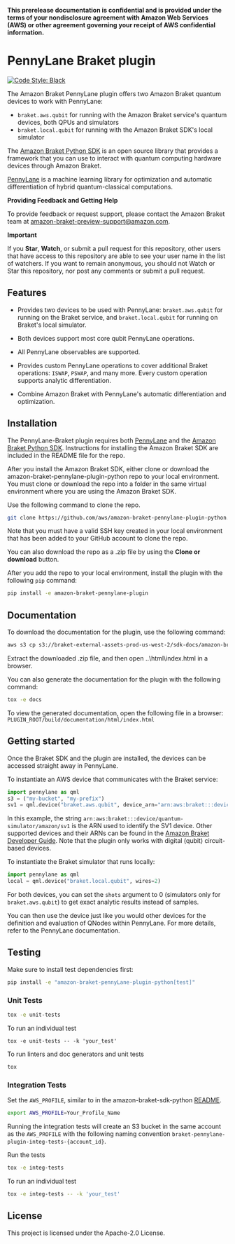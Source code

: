 **This prerelease documentation is confidential and is provided under the terms of your nondisclosure agreement with Amazon Web Services (AWS) or other agreement governing your receipt of AWS confidential information.**

# PennyLane Braket plugin

[![Code Style: Black](https://img.shields.io/badge/code_style-black-000000.svg)](https://github.com/psf/black)

The Amazon Braket PennyLane plugin offers two Amazon Braket quantum devices to work with PennyLane:

* `braket.aws.qubit` for running with the Amazon Braket service's quantum devices, both QPUs and simulators
* `braket.local.qubit` for running with the Amazon Braket SDK's local simulator

The [Amazon Braket Python SDK](https://github.com/aws/amazon-braket-sdk-python) is an open source
library that provides a framework that you can use to interact with quantum computing hardware
devices through Amazon Braket.

[PennyLane](https://pennylane.readthedocs.io) is a machine learning library for optimization and automatic differentiation of hybrid quantum-classical computations.

**Providing Feedback and Getting Help**

To provide feedback or request support, please contact the Amazon Braket team at [amazon-braket-preview-support@amazon.com](mailto:amazon-braket-preview-support@amazon.com?subject=Add%20a%20brief%20description%20of%20the%20issue).

**Important**

If you **Star**, **Watch**, or submit a pull request for this repository, other users that have access to this repository are able to see your user name in the list of watchers. If you want to remain anonymous, you should not Watch or Star this repository, nor post any comments or submit a pull request.


## Features

* Provides two devices to be used with PennyLane: `braket.aws.qubit` for running on the Braket service, and `braket.local.qubit` for running on Braket's local simulator.

* Both devices support most core qubit PennyLane operations.

* All PennyLane observables are supported.

* Provides custom PennyLane operations to cover additional Braket operations: `ISWAP`, `PSWAP`, and many more. Every custom operation supports analytic
  differentiation.

* Combine Amazon Braket with PennyLane's automatic differentiation and optimization.


## Installation

The PennyLane-Braket plugin requires both [PennyLane](https://pennylane.readthedocs.io) and the [Amazon Braket Python SDK](https://github.com/aws/amazon-braket-sdk-python/). Instructions for installing the Amazon Braket SDK are included in the README file for the repo.

After you install the Amazon Braket SDK, either clone or download the amazon-braket-pennylane-plugin-python repo to your local environment. You must clone or download the repo into a folder in the same virtual environment where you are using the Amazon Braket SDK.

Use the following command to clone the repo.

```bash
git clone https://github.com/aws/amazon-braket-pennylane-plugin-python.git
```

Note that you must have a valid SSH key created in your local environment that has been added to your GitHub account to clone the repo.

You can also download the repo as a .zip file by using the **Clone or download** button. 

After you add the repo to your local environment, install the plugin with the following `pip` command:

```bash
pip install -e amazon-braket-pennylane-plugin
```


## Documentation

To download the documentation for the plugin, use the following command:
```bash
aws s3 cp s3://braket-external-assets-prod-us-west-2/sdk-docs/amazon-braket-pennylane-plugin-python-docs.zip amazon-braket-pennylane-plugin-python-docs.zip
``` 

Extract the downloaded .zip file, and then open ..\html\index.html in a browser.

You can also generate the documentation for the plugin with the following command:

```bash
tox -e docs
```

To view the generated documentation, open the following file in a browser: `PLUGIN_ROOT/build/documentation/html/index.html`


## Getting started

Once the Braket SDK and the plugin are installed, the devices can be accessed straight away in PennyLane.

To instantiate an AWS device that communicates with the Braket service:

```python
import pennylane as qml
s3 = ("my-bucket", "my-prefix")
sv1 = qml.device("braket.aws.qubit", device_arn="arn:aws:braket:::device/quantum-simulator/amazon/sv1", s3_destination_folder=s3, wires=2)
```

In this example, the string `arn:aws:braket:::device/quantum-simulator/amazon/sv1` is the ARN used to identify the SV1 device. Other supported devices and their ARNs can be found in the [Amazon Braket Developer Guide](https://docs.aws.amazon.com/braket/latest/developerguide/braket-devices.html). Note that the plugin only works with digital (qubit) circuit-based devices.

To instantiate the Braket simulator that runs locally:

```python
import pennylane as qml
local = qml.device("braket.local.qubit", wires=2)
```

For both devices, you can set the `shots` argument to 0 (simulators only for `braket.aws.qubit`) to get exact analytic results instead of samples.

You can then use the device just like you would other devices for the definition and evaluation of QNodes within PennyLane. For more details, refer to the PennyLane documentation.


## Testing

Make sure to install test dependencies first:
```bash
pip install -e "amazon-braket-pennyLane-plugin-python[test]"
```

### Unit Tests
```bash
tox -e unit-tests
```

To run an individual test
```
tox -e unit-tests -- -k 'your_test'
```

To run linters and doc generators and unit tests
```bash
tox
```

### Integration Tests
Set the `AWS_PROFILE`, similar to in the amazon-braket-sdk-python [README](https://github.com/aws/amazon-braket-sdk-python/blob/main/README.md).
```bash
export AWS_PROFILE=Your_Profile_Name
```

Running the integration tests will create an S3 bucket in the same account as the `AWS_PROFILE` with the following naming convention `braket-pennylane-plugin-integ-tests-{account_id}`.

Run the tests
```bash
tox -e integ-tests
```

To run an individual test
```bash
tox -e integ-tests -- -k 'your_test'
```


## License

This project is licensed under the Apache-2.0 License.
